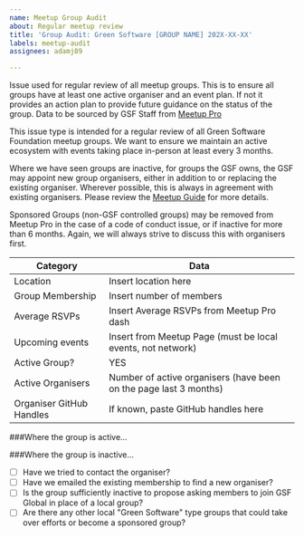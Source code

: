 ```yaml
---
name: Meetup Group Audit
about: Regular meetup review
title: 'Group Audit: Green Software [GROUP NAME] 202X-XX-XX'
labels: meetup-audit
assignees: adamj89

---
```


Issue used for regular review of all meetup groups. This is to ensure all groups have at least one active organiser and an event plan. If not it provides an action plan to provide future guidance on the status of the group. Data to be sourced by GSF Staff from [Meetup Pro](https://www.meetup.com/pro/gsf/admin/chapters)

This issue type is intended for a regular review of all Green Software Foundation meetup groups. We want to ensure we maintain an active ecosystem with events taking place in-person at least every 3 months. 

Where we have seen groups are inactive, for groups the GSF owns, the GSF may appoint new group organisers, either in addition to or replacing the existing organiser. Wherever possible, this is always in agreement with existing organisers. Please review the [Meetup Guide](https://grnsft.org/docs/meetupguide) for more details. 

Sponsored Groups (non-GSF controlled groups) may be removed from Meetup Pro in the case of a code of conduct issue, or if inactive for more than 6 months. Again, we will always strive to discuss this with organisers first.

| Category | Data |
| ------------- | ------------- |
| Location | Insert location here  |
| Group Membership  | Insert number of members  |
| Average RSVPs  | Insert Average RSVPs from Meetup Pro dash  |
| Upcoming events | Insert from Meetup Page (must be local events, not network) |
| Active Group? | YES|NO based on in-person activity in previous 3 months |
| Active Organisers | Number of active organisers (have been on the page last 3 months) |
| Organiser GitHub Handles | If known, paste GitHub handles here |

###Where the group is active...


###Where the group is inactive...
- [ ] Have we tried to contact the organiser?
- [ ] Have we emailed the existing membership to find a new organiser?
- [ ] Is the group sufficiently inactive to propose asking members to join GSF Global in place of a local group?
- [ ] Are there any other local "Green Software" type groups that could take over efforts or become a sponsored group?
